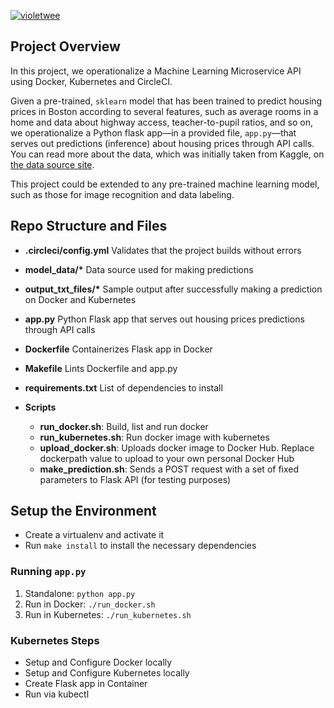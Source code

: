 [![violetwee](https://circleci.com/gh/violetwee/operationalize_ml_microservice.svg?style=svg)](https://app.circleci.com/pipelines/github/violetwee/operationalize_ml_microservice?branch=master)

## Project Overview

In this project, we operationalize a Machine Learning Microservice API using Docker, Kubernetes and CircleCI.

Given a pre-trained, `sklearn` model that has been trained to predict housing prices in Boston according to several features, such as average rooms in a home and data about highway access, teacher-to-pupil ratios, and so on, we operationalize a Python flask app—in a provided file, `app.py`—that serves out predictions (inference) about housing prices through API calls. You can read more about the data, which was initially taken from Kaggle, on [the data source site](https://www.kaggle.com/c/boston-housing).

This project could be extended to any pre-trained machine learning model, such as those for image recognition and data labeling.

## Repo Structure and Files

- **.circleci/config.yml**
  Validates that the project builds without errors

- **model_data/\***
  Data source used for making predictions

- **output_txt_files/\***
  Sample output after successfully making a prediction on Docker and Kubernetes

- **app.py**
  Python Flask app that serves out housing prices predictions through API calls

- **Dockerfile**
  Containerizes Flask app in Docker

- **Makefile**
  Lints Dockerfile and app.py

- **requirements.txt**
  List of dependencies to install

- **Scripts**
  - **run_docker.sh**: Build, list and run docker
  - **run_kubernetes.sh**: Run docker image with kubernetes
  - **upload_docker.sh**: Uploads docker image to Docker Hub. Replace dockerpath value to upload to your own personal Docker Hub
  - **make_prediction.sh**: Sends a POST request with a set of fixed parameters to Flask API (for testing purposes)

## Setup the Environment

- Create a virtualenv and activate it
- Run `make install` to install the necessary dependencies

### Running `app.py`

1. Standalone: `python app.py`
2. Run in Docker: `./run_docker.sh`
3. Run in Kubernetes: `./run_kubernetes.sh`

### Kubernetes Steps

- Setup and Configure Docker locally
- Setup and Configure Kubernetes locally
- Create Flask app in Container
- Run via kubectl

